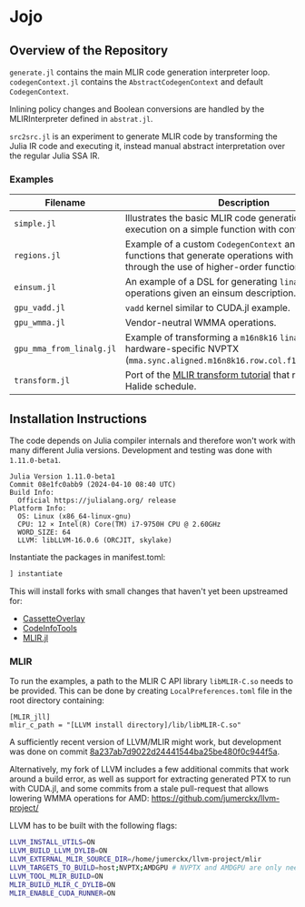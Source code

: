 # Jojo

## Overview of the Repository

`generate.jl` contains the main MLIR code generation interpreter loop.
`codegenContext.jl` contains the `AbstractCodegenContext` and default `CodegenContext`.

Inlining policy changes and Boolean conversions are handled by the MLIRInterpreter defined in `abstrat.jl`.

`src2src.jl` is an experiment to generate MLIR code by transforming the Julia IR code and executing it, instead manual abstract interpretation over the regular Julia SSA IR.

### Examples

|Filename|Description|
|----------------|---|
| `simple.jl`    |Illustrates the basic MLIR code generation process + execution on a simple function with control flow.|
| `regions.jl`   |Example of a custom `CodegenContext` and intrinsic functions that generate operations with regions through the use of higher-order functions.|
| `einsum.jl`    | An example of a DSL for generating `linalg.generic` operations given an einsum description. |
| `gpu_vadd.jl`  |`vadd` kernel similar to CUDA.jl example.|
| `gpu_wmma.jl`  |Vendor-neutral WMMA operations.|
| `gpu_mma_from_linalg.jl` | Example of transforming a `m16n8k16` `linalg.matmul` into hardware-specific NVPTX (`mma.sync.aligned.m16n8k16.row.col.f16.f16.f16.f16`).|
| `transform.jl` |Port of the [MLIR transform tutorial](https://mlir.llvm.org/docs/Tutorials/transform/ChH/) that reproduces a Halide schedule.|


## Installation Instructions
The code depends on Julia compiler internals and therefore won't work with many different Julia versions.
Development and testing was done with `1.11.0-beta1`.
```
Julia Version 1.11.0-beta1
Commit 08e1fc0abb9 (2024-04-10 08:40 UTC)
Build Info:
  Official https://julialang.org/ release
Platform Info:
  OS: Linux (x86_64-linux-gnu)
  CPU: 12 × Intel(R) Core(TM) i7-9750H CPU @ 2.60GHz
  WORD_SIZE: 64
  LLVM: libLLVM-16.0.6 (ORCJIT, skylake)
```
Instantiate the packages in manifest.toml:
```jl
] instantiate
```

This will install forks with small changes that haven't yet been upstreamed for:
* [CassetteOverlay](https://github.com/jumerckx/CassetteOverlay.jl.git)
* [CodeInfoTools](https://github.com/jumerckx/CodeInfoTools.jl.git)
* [MLIR.jl](https://github.com/jumerckx/MLIR.jl.git)

### MLIR

To run the examples, a path to the MLIR C API library `libMLIR-C.so` needs to be provided.
This can be done by creating `LocalPreferences.toml` file in the root directory containing:
```
[MLIR_jll]
mlir_c_path = "[LLVM install directory]/lib/libMLIR-C.so"
```

A sufficiently recent version of LLVM/MLIR might work, but development was done on commit [8a237ab7d9022d24441544ba25be480f0c944f5a](8a237ab7d9022d24441544ba25be480f0c944f5a).

Alternatively, my fork of LLVM includes a few additional commits that work around a build error, as well as support for extracting generated PTX to run with CUDA.jl, and some commits from a stale pull-request that allows lowering WMMA operations for AMD: https://github.com/jumerckx/llvm-project/

LLVM has to be built with the following flags:
```sh
LLVM_INSTALL_UTILS=ON
LLVM_BUILD_LLVM_DYLIB=ON
LLVM_EXTERNAL_MLIR_SOURCE_DIR=/home/jumerckx/llvm-project/mlir
LLVM_TARGETS_TO_BUILD=host;NVPTX;AMDGPU # NVPTX and AMDGPU are only needed for NVIDIA and AMD GPUs respectively.
LLVM_TOOL_MLIR_BUILD=ON
MLIR_BUILD_MLIR_C_DYLIB=ON
MLIR_ENABLE_CUDA_RUNNER=ON
```